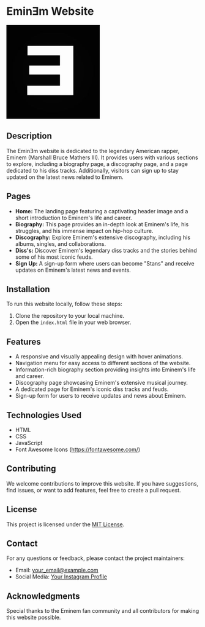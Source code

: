 # EminƎm Website

![EminƎm Logo](assets/images/favicon.jpg)

## Description

The EminƎm website is dedicated to the legendary American rapper, Eminem (Marshall Bruce Mathers III). It provides users with various sections to explore, including a biography page, a discography page, and a page dedicated to his diss tracks. Additionally, visitors can sign up to stay updated on the latest news related to Eminem.

## Pages

- **Home:** The landing page featuring a captivating header image and a short introduction to Eminem's life and career.
- **Biography:** This page provides an in-depth look at Eminem's life, his struggles, and his immense impact on hip-hop culture.
- **Discography:** Explore Eminem's extensive discography, including his albums, singles, and collaborations.
- **Diss's:** Discover Eminem's legendary diss tracks and the stories behind some of his most iconic feuds.
- **Sign Up:** A sign-up form where users can become "Stans" and receive updates on Eminem's latest news and events.

## Installation

To run this website locally, follow these steps:

1. Clone the repository to your local machine.
2. Open the `index.html` file in your web browser.

## Features

- A responsive and visually appealing design with hover animations.
- Navigation menu for easy access to different sections of the website.
- Information-rich biography section providing insights into Eminem's life and career.
- Discography page showcasing Eminem's extensive musical journey.
- A dedicated page for Eminem's iconic diss tracks and feuds.
- Sign-up form for users to receive updates and news about Eminem.

## Technologies Used

- HTML
- CSS
- JavaScript
- Font Awesome Icons (<https://fontawesome.com/>)

## Contributing

We welcome contributions to improve this website. If you have suggestions, find issues, or want to add features, feel free to create a pull request.

## License

This project is licensed under the [MIT License](LICENSE).

## Contact

For any questions or feedback, please contact the project maintainers:

- Email: [your_email@example.com](mailto:your_email@example.com)
- Social Media: [Your Instagram Profile](https://www.instagram.com/your_instagram_profile/)

## Acknowledgments

Special thanks to the Eminem fan community and all contributors for making this website possible.
